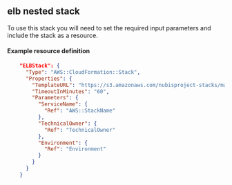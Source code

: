 ﻿## elb nested stack

To use this stack you will need to set the required input parameters and include the stack as a resource.

#### Example resource definition
```json
    "ELBStack": {
      "Type": "AWS::CloudFormation::Stack",
      "Properties": {
        "TemplateURL": "https://s3.amazonaws.com/nubisproject-stacks/master/elb.template",
        "TimeoutInMinutes": "60",
        "Parameters": {
          "ServiceName": {
            "Ref": "AWS::StackName"
          },
          "TechnicalOwner": {
            "Ref": "TechnicalOwner"
          },
          "Environment": {
            "Ref": "Environment"
          }
        }
      }
    }
```